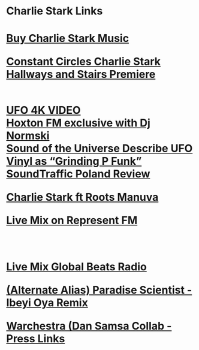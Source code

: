 <H1>Charlie Stark Links<H1>

 <a href="https://charliestark.bandcamp.com/album/hallways-and-stairs">Buy Charlie Stark Music</a>
 <br>

<a href="http://www.constantcircles.com/prem-sd002/">Constant Circles Charlie Stark Hallways and Stairs Premiere</a> <br>



<br>
<a href="https://www.youtube.com/watch?v=TAPfLYxE2pw">UFO 4K VIDEO</a>

<br>
<a href="https://soundcloud.com/paradisescientist/charlie-stark-ufo-ep-radio-rip-world-premiere- hoxton-fm-normski">Hoxton FM exclusive with Dj Normski</a>
<br>
<a href="https://soundsoftheuniverse.com/product/ufo">Sound of the Universe Describe UFO Vinyl as “Grinding P Funk”</a>
<br>
<a href="http://soundtraffic.pl/charlie-stark-ufo/">SoundTraffic Poland Review</a>
<br>

<a href="https://youtu.be/8jH_bSqv17s">Charlie Stark ft Roots Manuva</a>
<br>

<a href="https://soundcloud.com/paradisescientist/prologue-mix-forecast-mixtapes-reprezent-fm">Live Mix on Represent FM</a>

<br>


<a href="https://www.mixcloud.com/GlobalBeatsRadio/global-beats-radio-november-1st-2018-w-charlie-stark/">Live Mix Global Beats Radio<a/>
<br>

<a href="https://soundcloud.com/paradisescientist/ibeyi-oya-paradise-scientist-remix">(Alternate Alias) Paradise Scientist - Ibeyi Oya Remix</a>
<br>

<a href="https://mixmag.net/read/infinite-machine-releases-debut-warsnare-album-warchestra-news/ https://uk.style.yahoo.com/premiere-warsnare-calls-vocalist-charlie-175230366.html">Warchestra (Dan Samsa Collab - Press Links</a>
